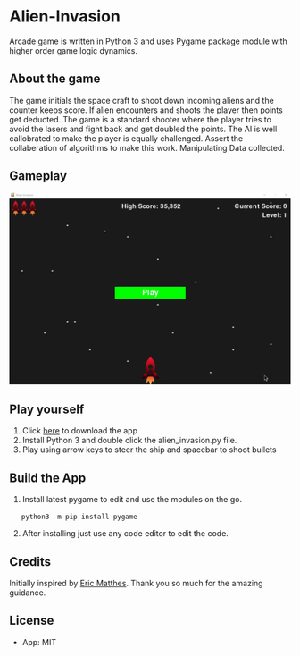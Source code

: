 # Alien-Invasion
Arcade game is written in Python 3 and uses Pygame package module with higher order game logic dynamics.

## About the game
The game initials the space craft to shoot down incoming aliens and the counter keeps score.  If alien encounters and shoots the player then points get deducted. The game is a standard shooter where the player tries to avoid the lasers and fight back and get doubled the points. The AI is well callobrated to make the player is equally challenged. Assert the collaberation of algorithms to make this work. Manipulating Data collected.

## Gameplay
![](gameplay.gif)

## Play yourself

1. Click [here](https://github.com/thisisglee/Alien-Invasion/archive/main.zip) to download the app
2. Install Python 3 and double click the alien_invasion.py file.
3. Play using arrow keys to steer the ship and spacebar to shoot bullets

## Build the App

1. Install latest pygame to edit and use the modules on the go.
 ```
    python3 -m pip install pygame
 ```
2. After installing just use any code editor to edit the code.

## Credits
Initially inspired by [Eric Matthes](https://ehmatthes.github.io/). Thank you so much for the amazing guidance.

## License

- App: MIT


